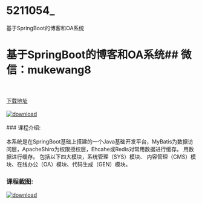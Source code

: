 # 5211054_
基于SpringBoot的博客和OA系统
# 基于SpringBoot的博客和OA系统## 微信：mukewang8
<br/></br>[下载地址](http://www.36tz.cn/article/5211054 "下载地址")
<br/></br>[![download](http://36tz.cn/muke_img/2020_03_1-5-300x162.png "下载地址")](http://www.36tz.cn/article/5211054 "下载地址")
<br/></br>### 课程介绍:<br/></br>本系统是在SpringBoot基础上搭建的一个Java基础开发平台，MyBatis为数据访问层，ApacheShiro为权限授权层，Ehcahe或Redis对常用数据进行缓存。
用数据进行缓存。 包括以下四大模块，系统管理（SYS）模块、 内容管理（CMS）模块、在线办公（OA）模块、代码生成（GEN）模块。

### 课程截图:
[![download](http://36tz.cn/muke_img/2020_03_2-59.png "下载地址")](http://www.36tz.cn/article/5211054 "下载地址")
